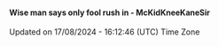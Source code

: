 #### Wise man says only fool rush in - McKidKneeKaneSir
Updated on 17/08/2024 - 16:12:46 (UTC) Time Zone
